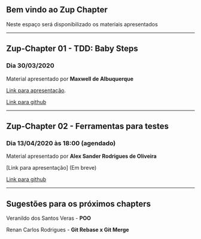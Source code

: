 ## Bem vindo ao Zup Chapter

Neste espaço será disponibilizado os materiais apresentados


---

## Zup-Chapter 01 - TDD: Baby Steps
### Dia 30/03/2020

Material apresentado por **Maxwell de Albuquerque**

[Link para apresentação](https://youtu.be/RddTM2ff9lA).

[Link para github](https://github.com/zup-chapter/chapter-01-tdd-baby-steps)


---

## Zup-Chapter 02 - Ferramentas para testes
### Dia 13/04/2020 às 18:00 (agendado)

Material apresentado por **Alex Sander Rodrigues de Oliveira**

[Link para apresentação] (Em breve)

[Link para github](https://github.com/zup-chapter/chapter-02-ferramentas-testes)


---

## Sugestões para os próximos chapters

Veranildo dos Santos Veras - **POO**

Renan Carlos Rodrigues - **Git Rebase x Git Merge**